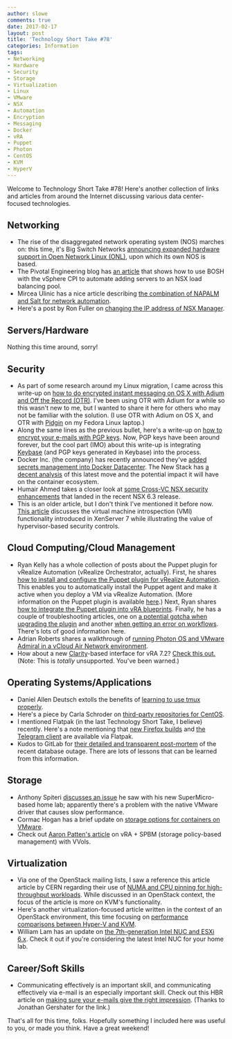 ```yaml
---
author: slowe
comments: true
date: 2017-02-17
layout: post
title: 'Technology Short Take #78'
categories: Information
tags:
- Networking
- Hardware
- Security
- Storage
- Virtualization
- Linux
- VMware
- NSX
- Automation
- Encryption
- Messaging
- Docker
- vRA
- Puppet
- Photon
- CentOS
- KVM
- HyperV
---
```


Welcome to Technology Short Take #78! Here's another collection of links and articles from around the Internet discussing various data center-focused technologies.

## Networking

* The rise of the disaggregated network operating system (NOS) marches on: this time, it's Big Switch Networks [announcing expanded hardware support in Open Network Linux (ONL)][link-9], upon which its own NOS is based.
* The Pivotal Engineering blog has [an article][link-20] that shows how to use BOSH with the vSphere CPI to automate adding servers to an NSX load balancing pool.
* Mircea Ulinic has a nice article describing [the combination of NAPALM and Salt for network automation][link-21].
* Here's a post by Ron Fuller on [changing the IP address of NSX Manager][link-32].

## Servers/Hardware

Nothing this time around, sorry!

## Security

* As part of some research around my Linux migration, I came across this write-up on [how to do encrypted instant messaging on OS X with Adium and Off the Record (OTR)][link-5]. I've been using OTR with Adium for a while so this wasn't new to me, but I wanted to share it here for others who may not be familiar with the solution. (I use OTR with Adium on OS X, and OTR with [Pidgin][link-6] on my Fedora Linux laptop.)
* Along the same lines as the previous bullet, here's a write-up on [how to encrypt your e-mails with PGP keys][link-7]. Now, PGP keys have been around forever, but the cool part (IMO) about this write-up is integrating [Keybase][link-8] (and PGP keys generated in Keybase) into the process.
* Docker Inc. (the company) has recently announced they've [added secrets management into Docker Datacenter][link-13]. The New Stack has [a decent analysis][link-14] of this latest move and the potential impact it will have on the container ecosystem.
* Humair Ahmed takes a closer look at [some Cross-VC NSX security enhancements][link-19] that landed in the recent NSX 6.3 release.
* This is an older article, but I don't think I've mentioned it before now. [This article][link-24] discusses the virtual machine introspection (VMI) functionality introduced in XenServer 7 while illustrating the value of hypervisor-based security controls.

## Cloud Computing/Cloud Management

* Ryan Kelly has a whole collection of posts about the Puppet plugin for vRealize Automation (vRealize Orchestrator, actually). First, he shares [how to install and configure the Puppet plugin for vRealize Automation][link-10]. This enables you to automatically install the Puppet agent and make it active when you deploy a VM via vRealize Automation. (More information on the Puppet plugin is available [here][link-11].) Next, Ryan shares [how to integrate the Puppet plugin into vRA blueprints][link-16]. Finally, he has a couple of troubleshooting articles, one on [a potential gotcha when upgrading the plugin][link-17] and another [when getting an error on workflows][link-18]. There's lots of good information here.
* Adrian Roberts shares a walkthrough of [running Photon OS and VMware Admiral in a vCloud Air Network environment][link-12].
* How about a new [Clarity][link-27]-based interface for vRA 7.2? [Check this out.][link-28] (Note: This is _totally_ unsupported. You've been warned.)

## Operating Systems/Applications

* Daniel Allen Deutsch extolls the benefits of [learning to use tmux properly][link-1].
* Here's a piece by Carla Schroder on [third-party repositories for CentOS][link-15].
* I mentioned Flatpak (in the last Technology Short Take, I believe) recently. Here's a note mentioning that [new Firefox builds][link-25] and [the Telegram client][link-26] are available via Flatpak.
* Kudos to GitLab for [their detailed and transparent post-mortem][link-30] of the recent database outage. There are lots of lessons that can be learned from this information.

## Storage

* Anthony Spiteri [discusses an issue][link-4] he saw with his new SuperMicro-based home lab; apparently there's a problem with the native VMware driver that causes slow performance.
* Cormac Hogan has a brief update on [storage options for containers on VMware][link-29].
* Check out [Aaron Patten's article][link-31] on vRA + SPBM (storage policy-based management) with VVols.

## Virtualization

* Via one of the OpenStack mailing lists, I saw a reference this article article by CERN regarding their use of [NUMA and CPU pinning for high-throughput workloads][link-2]. While discussed in an OpenStack context, the focus of the article is more on KVM's functionality.
* Here's another virtualization-focused article written in the context of an OpenStack environment, this time focusing on [performance comparisons between Hyper-V and KVM][link-3].
* William Lam has an update on [the 7th-generation Intel NUC and ESXi 6.x][link-22]. Check it out if you're considering the latest Intel NUC for your home lab.

## Career/Soft Skills

* Communicating effectively is an important skill, and communicating effectively via e-mail is an especially important skill. Check out this HBR article on [making sure your e-mails give the right impression][link-23]. (Thanks to Jonathan Gershater for the link.)

That's all for this time, folks. Hopefully something I included here was useful to you, or made you think. Have a great weekend!



[link-1]: http://danielallendeutsch.com/blog/16-using-tmux-properly.html
[link-2]: http://openstack-in-production.blogspot.ch/2015/08/numa-and-cpu-pinning-in-high-throughput.html
[link-3]: https://blogs.msdn.microsoft.com/virtual_pc_guy/2017/02/03/hyper-v-vs-kvm-for-openstack-performance/
[link-4]: http://anthonyspiteri.net/homelab-supermicro-5020d-tnt4-storage-driver-performance-issues-and-fix/
[link-5]: https://www.calyxinstitute.org/education/howto-encrypted-instant-messaging-with-osx-adium-and-otr
[link-6]: http://pidgin.im/
[link-7]: http://journocode.com/2016/11/23/encrypt-emails-pgp-keys/
[link-8]: https://keybase.io/
[link-9]: http://www.bigswitch.com/blog/2016/11/21/open-network-linux-expansion
[link-10]: http://www.vmtocloud.com/how-to-install-and-configure-puppet-plugin-2-0-for-vrealize-automation/
[link-11]: https://docs.puppet.com/pe/latest/vro_intro.html
[link-12]: https://blogs.vmware.com/vcat/2017/01/hybrid-container-management-vcloud-director-photon-os-admiral.html
[link-13]: https://blog.docker.com/2017/02/docker-datacenter-1-13/
[link-14]: http://thenewstack.io/docker-grafts-secrets-management-swarm-says-strengthens-datacenter-platform/
[link-15]: https://www.linux.com/learn/intro-to-linux/2017/2/best-third-party-repositories-centos
[link-16]: http://www.vmtocloud.com/how-to-integrate-vrealize-automation-with-the-puppet-plugin-2-0/
[link-17]: http://www.vmtocloud.com/puppet-vro-plugin-1-0-to-2-0-upgrade-gotcha/
[link-18]: http://www.vmtocloud.com/puppet-plugin-2-0-for-vro-agent-install-workflow-gotcha/
[link-19]: https://blogs.vmware.com/networkvirtualization/2017/02/nsx-6-3-cross-vc-nsx-security-enhancements.html#.WKJA_lfiv6V
[link-20]: http://engineering.pivotal.io/post/nsx_with_bosh/
[link-21]: https://mirceaulinic.net/2016-11-17-network-orchestration-with-salt-and-napalm/
[link-22]: http://www.virtuallyghetto.com/2017/02/update-on-intel-nuc-7th-gen-kaby-lake-esxi-6-x.html
[link-23]: https://hbr.org/2017/02/how-to-make-sure-your-emails-give-the-right-impression
[link-24]: https://www.linux.com/news/virtual-machine-introspection-security-innovation-new-commercial-applications
[link-25]: https://eischmann.wordpress.com/2017/02/15/nightly-and-wayland-builds-of-firefox-for-flatpak/
[link-26]: http://www.jgrulich.cz/2016/07/08/telegram-desktop-client-for-flatpak/
[link-27]: https://vmware.github.io/clarity/
[link-28]: https://vxsan.com/vrealize-automation-7-2-clarity-interface/
[link-29]: http://cormachogan.com/2017/02/15/storage-for-containers-with-vmware-you-got-it/
[link-30]: https://about.gitlab.com/2017/02/10/postmortem-of-database-outage-of-january-31/
[link-31]: http://www.jedimt.com/2017/02/vra-spbm-vvols-awesome/
[link-32]: https://ccie5851.blogspot.com/2016/07/changing-ip-address-of-nsx-manager.html
